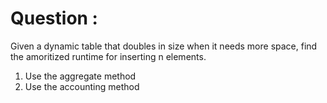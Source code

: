 # Question : 

Given a dynamic table that doubles in size when it needs more space, find the amoritized runtime for inserting n elements.

1. Use the aggregate method
2. Use the accounting method
